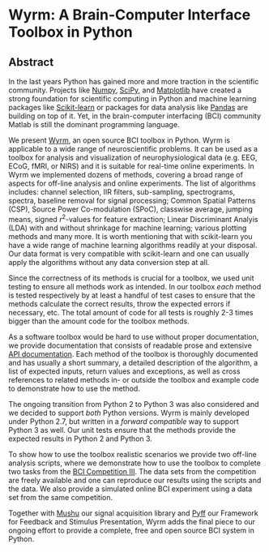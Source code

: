 # Wyrm: A Brain-Computer Interface Toolbox in Python

## Abstract

In the last years Python has gained more and more traction in the scientific
community. Projects like [Numpy](http://numpy.org), [SciPy](http://scipy.org),
and [Matplotlib](http://matplotlib.org) have created a strong foundation for
scientific computing in Python and machine learning packages like
[Scikit-learn](http://scikit-learn.org) or packages for data analysis like
[Pandas](http://pandas.pydata.org) are building on top of it. Yet, in the
brain-computer interfacing (BCI) community Matlab is still the dominant
programming language.

We present [Wyrm](http://github.com/venthur/wyrm), an open source BCI toolbox in
Python. Wyrm is applicable to a wide range of neuroscientific problems. It can
be used as a toolbox for analysis and visualization of neurophysiological data
(e.g. EEG, ECoG, fMRI, or NIRS) and it is suitable for real-time online
experiments. In Wyrm we implemented dozens of methods, covering a broad range of
aspects for off-line analysis and online experiments. The list of algorithms
includes: channel selection, IIR filters, sub-sampling, spectrograms, spectra,
baseline removal for signal processing; Common Spatial Patterns (CSP), Source
Power Co-modulation (SPoC), classwise average, jumping means, signed
$r^2$-values for feature extraction; Linear Discriminant Analyis (LDA) with and
without shrinkage for machine learning; various plotting methods and many more.
It is worth mentioning that with scikit-learn you have a wide range of machine
learning algorithms readily at your disposal. Our data format is very compatible
with scikit-learn and one can usually apply the algorithms without any data
conversion step at all.

Since the correctness of its methods is crucial for a toolbox, we used unit
testing to ensure all methods work as intended. In our toolbox *each* method is
tested respectively by at least a handful of test cases to ensure that the
methods calculate the correct results, throw the expected errors if necessary,
etc. The total amount of code for all tests is roughly 2-3 times bigger than the
amount code for the toolbox methods.

As a software toolbox would be hard to use without proper documentation, we
provide documentation that consists of readable prose and extensive [API
documentation](http://venthur.github.io/wyrm/). Each method of the toolbox is
thoroughly documented and has usually a short summary, a detailed description of
the algorithm, a list of expected inputs, return values and exceptions, as well
as cross references to related methods in- or outside the toolbox and example
code to demonstrate how to use the method.

The ongoing transition from Python 2 to Python 3 was also considered and we
decided to support *both* Python versions. Wyrm is mainly developed under Python
2.7, but written in a *forward compatible* way to support Python 3 as well. Our
unit tests ensure that the methods provide the expected results in Python 2 and
Python 3.

To show how to use the toolbox realistic scenarios we provide two off-line
analysis scripts, where we demonstrate how to use the toolbox to complete two
tasks from the [BCI Competition III](https://www.bbci.de/competition/iii/). The
data sets from the competition are freely available and one can reproduce our
results using the scripts and the data. We also provide a simulated online BCI
experiment using a data set from the same competition.

Together with [Mushu](http://github.com/venthur/mushu) our signal acquisition
library and [Pyff](http://github.com/venthur/pyff) our Framework for Feedback
and Stimulus Presentation, Wyrm adds the final piece to our ongoing effort to
provide a complete, free and open source BCI system in Python.


